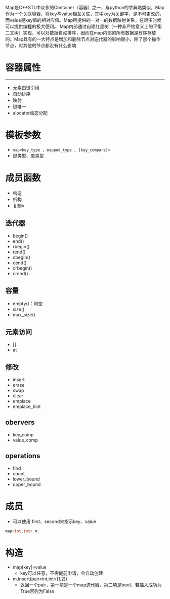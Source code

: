 
 
 
 Map是C++STL中众多的Container（容器）之一，与python的字典略类似，Map作为一个关联容器，将key与value相互关联，其中key为关键字，是不可更改的，而value是key值的相对应值。Map所提供的一对一的数据映射关系，在很多时候可以提供编程的极大便利。
Map内部通过自建红黑树（一种非严格意义上的平衡二叉树）实现，可以对数据自动排序，因而在map内部的所有数据是有序存放的。Map具有的一大特点是增加和删除节点对迭代器的影响很小，除了那个操作节点，对其他的节点都没有什么影响

# 容器属性
---
- 元素由键引用
- 自动排序
- 映射
- 键唯一
- alocator动态分配

# 模板参数
- `map<key_type , mapped_type , [key_compare]>`
- 键类型、值类型

# 成员函数
- 构造
- 析构
- 复制=
## 迭代器
- begin()
- end()
- rbegin()
- rend()
- cbegin()
- cend()
- crbegin()
- crend()

## 容量
- empty()：判空
- size()
- max_size()

## 元素访问
- []
- at

## 修改
- insert
- erase
- swap
- clear
- emplace
- emplace_hint

## obervers
- key_comp
- value_comp

## operations
- find
- count
- lower_bound
- upper_bound



# 成员
- 可以使用 first、second来指示key、value
```c++
map<int,int> m;
```


# 构造
- map[key]=value
	- key可以任意，不需提前申请，会自动创建
- m.insert(pair<int,int>(1,2))
	- 返回一个pair，第一项是一个map迭代器，第二项是bool，若插入成功为True否则为False